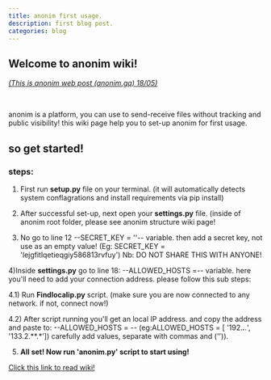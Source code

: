 ```yaml
---
title: anonim first usage.
description: first blog post.
categories: blog
---
```




<div class="markdown-body">
<h2>Welcome to anonim wiki!</h2>
<p><span style="text-decoration: underline;"><em>(This is anonim web post <a href="anonim.gq">(anonim.gq)</a> 18/05)</em></span></p>
<p>&nbsp;</p>
<p>anonim is a platform, you can use to send-receive files without tracking and public visibility! this wiki page help you to set-up anonim for first usage.</p>
<h2><a id="user-content-so-get-started" class="anchor" href="https://github.com/soorajpazeekal/anonim/wiki/Wiki-First-use!#so-get-started" aria-hidden="true"></a>so get started!</h2>
<h3><a id="user-content-steps" class="anchor" href="https://github.com/soorajpazeekal/anonim/wiki/Wiki-First-use!#steps" aria-hidden="true"></a>steps:</h3>
<ol>
<li>
<p>First run&nbsp;<strong>setup.py</strong>&nbsp;file on your terminal. (it will automatically detects system conflagrations and install requirements via pip install)</p>
</li>
<li>
<p>After successful set-up, next open your&nbsp;<strong>settings.py</strong>&nbsp;file. (inside of anonim root folder, please see anonim structure wiki page!</p>
</li>
<li>
<p>No go to line 12 --SECRET_KEY = ''-- variable. then add a secret key, not use as an empty value! (Eg: SECRET_KEY = 'lejgfitlqetieqgiy586813rvfuy') Nb: DO NOT SHARE THIS WITH ANYONE!</p>
</li>
</ol>
<p>4)Inside&nbsp;<strong>settings.py</strong>&nbsp;go to line 18: --ALLOWED_HOSTS =-- variable. here you'll need to add your connection address. please follow this sub steps:</p>
<p>4.1) Run&nbsp;<strong>Findlocalip.py</strong>&nbsp;script. (make sure you are now connected to any network. if not, connect now!)</p>
<p>4.2) After script running you'll get an local IP address. and copy the address and paste to: --ALLOWED_HOSTS = -- (eg:ALLOWED_HOSTS = [ '192.<em><strong>.</strong>.</em>', '133.2.**.*']) carefully add values, separate with commas and ('')).</p>
<ol start="5">
<li><strong>All set! Now run 'anonim.py' script to start using!</strong></li>
</ol>
</div>
<div id="wiki-footer" class="mt-5 muted-link wiki-footer"><a href="https://github.com/soorajpazeekal/anonim/wiki/Wiki-First-use!">Click this link to read wiki!</a></div>
